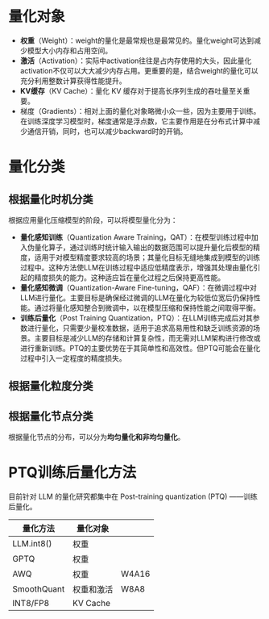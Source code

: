

# 量化对象

- **权重**（Weight）：weight的量化是最常规也是最常见的。量化weight可达到减少模型大小内存和占用空间。
- **激活**（Activation）：实际中activation往往是占内存使用的大头，因此量化activation不仅可以大大减少内存占用。更重要的是，结合weight的量化可以充分利用整数计算获得性能提升。
- **KV缓存**（KV Cache）：量化 KV 缓存对于提高长序列生成的吞吐量至关重要。
- 梯度（Gradients）：相对上面的量化对象略微小众一些，因为主要用于训练。在训练深度学习模型时，梯度通常是浮点数，它主要作用是在分布式计算中减少通信开销，同时，也可以减少backward时的开销。

# 量化分类

## 根据量化时机分类

根据应用量化压缩模型的阶段，可以将模型量化分为：

- **量化感知训练**（Quantization Aware Training，QAT）：在模型训练过程中加入伪量化算子，通过训练时统计输入输出的数据范围可以提升量化后模型的精度，适用于对模型精度要求较高的场景；其量化目标无缝地集成到模型的训练过程中。这种方法使LLM在训练过程中适应低精度表示，增强其处理由量化引起的精度损失的能力。这种适应旨在量化过程之后保持更高性能。
- **量化感知微调**（Quantization-Aware Fine-tuning，QAF）：在微调过程中对LLM进行量化。主要目标是确保经过微调的LLM在量化为较低位宽后仍保持性能。通过将量化感知整合到微调中，以在模型压缩和保持性能之间取得平衡。
- **训练后量化**（Post Training Quantization，PTQ）：在LLM训练完成后对其参数进行量化，只需要少量校准数据，适用于追求高易用性和缺乏训练资源的场景。主要目标是减少LLM的存储和计算复杂性，而无需对LLM架构进行修改或进行重新训练。PTQ的主要优势在于其简单性和高效性。但PTQ可能会在量化过程中引入一定程度的精度损失。

## 根据量化粒度分类



## 根据量化节点分类

根据量化节点的分布，可以分为**均匀量化和非均匀量化**。

# PTQ训练后量化方法

目前针对 LLM 的量化研究都集中在 Post-training quantization (PTQ) ——训练后量化。

| 量化方法    | 量化对象   |       |
| ----------- | ---------- | ----- |
| LLM.int8()  | 权重       |       |
| GPTQ        | 权重       |       |
| AWQ         | 权重       | W4A16 |
| SmoothQuant | 权重和激活 | W8A8  |
| INT8/FP8    | KV Cache   |       |

